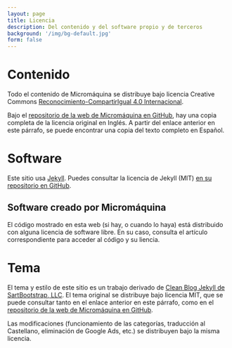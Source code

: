 ```yaml
---
layout: page
title: Licencia
description: Del contenido y del software propio y de terceros
background: '/img/bg-default.jpg'
form: false
---
```

# Contenido
Todo el contenido de Micromáquina se distribuye bajo licencia Creative Commons [Reconocimiento-CompartirIgual 4.0 Internacional](https://creativecommons.org/licenses/by-sa/4.0/deed.es_ES).

Bajo el [repositorio de la web de Micromáquina en GitHub](https://github.com/micromaquina/micromaquina.github.io), hay una copia completa de la licencia original en Inglés. A partir del enlace anterior en este párrafo, se puede encontrar una copia del texto completo en Español.

# Software 
Este sitio usa [Jekyll](https://jekyllrb.com/). Puedes consultar la licencia de Jekyll (MIT) [en su repositorio en GitHub](https://github.com/jekyll/jekyll).

## Software creado por Micromáquina
El código mostrado en esta web (si hay, o cuando lo haya) está distribuido con alguna licencia de software libre. En su caso, consulta el artículo correspondiente para acceder al código y su liencia.

# Tema
El tema y estilo de este sitio es un trabajo derivado de [Clean Blog Jekyll de SartBootstrap, LLC](https://github.com/StartBootstrap/startbootstrap-clean-blog-jekyll). El tema original se distribuye bajo licencia MIT, que se puede consultar tanto en el enlace anterior en este párrafo, como en el [repositorio de la web de Micromáquina en GitHub](https://github.com/micromaquina/micromaquina.github.io).

Las modificaciones (funcionamiento de las categorías, traducción al Castellano, eliminación de Google Ads, etc.) se distribuyen bajo la misma licencia.